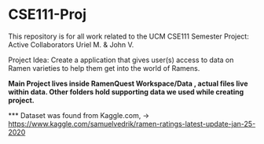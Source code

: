 # CSE111-Proj
This repository is for all work related to the UCM CSE111 Semester Project: Active Collaborators Uriel M. &amp; John V.

Project Idea: Create a application that gives user(s) access to data on Ramen varieties to help them get into the world of Ramens.


**Main Project lives inside RamenQuest Workspace/Data , actual files live within data. Other folders hold supporting data we used while creating project.**

*** Dataset was found from Kaggle.com, -> https://www.kaggle.com/samuelvedrik/ramen-ratings-latest-update-jan-25-2020
